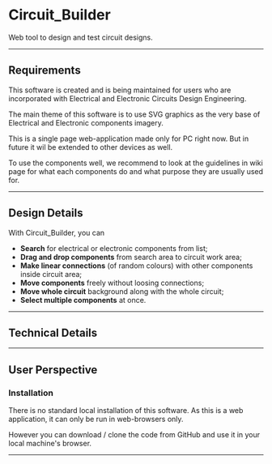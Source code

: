 # Circuit_Builder



Web tool to design and test circuit designs.

---

## Requirements

This software is created and is being maintained for users who are incorporated with Electrical and Electronic Circuits Design Engineering.

The main theme of this software is to use SVG graphics as the very base of Electrical and Electronic components imagery.

This is a single page web-application made only for PC right now. But in future it wil be extended to other devices as well.


To use the components well, we recommend to look at the guidelines in wiki page for what each components do and what purpose they are usually used for.

---

## Design Details

With Circuit_Builder, you can

- **Search** for electrical or electronic components from list;
- **Drag and drop components** from search area to circuit work area;
- **Make linear connections** (of random colours) with other components inside circuit area;
- **Move components** freely without loosing connections;
- **Move whole circuit** background along with the whole circuit;
- **Select multiple components** at once.

---

## Technical Details

---

## User Perspective

### Installation

There is no standard local installation of this software. As this is a web application, it can only be run in web-browsers only.

However you can download / clone the code from GitHub and use it in your local machine's browser.



---


